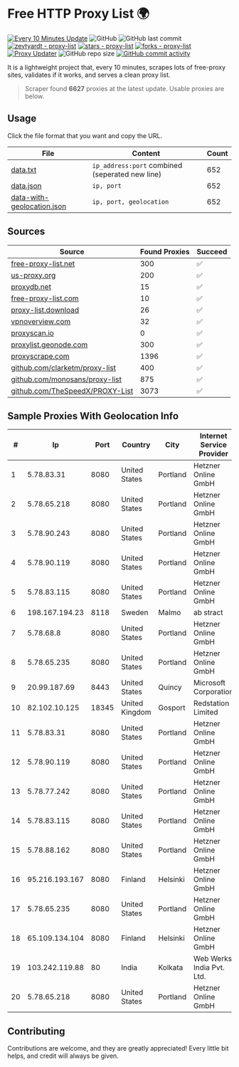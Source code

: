 
# Free HTTP Proxy List 🌍

[![Every 10 Minutes Update](https://github.com/mertguvencli/http-proxy-list/actions/workflows/main.yml/badge.svg?branch=main)](https://github.com/mertguvencli/http-proxy-list/actions/workflows/main.yml)
![GitHub](https://img.shields.io/github/license/mertguvencli/http-proxy-list)
![GitHub last commit](https://img.shields.io/github/last-commit/mertguvencli/http-proxy-list)
[![zevtyardt - proxy-list](https://img.shields.io/static/v1?label=zevtyardt&message=proxy-list&color=blue&logo=github)](https://github.com/zevtyardt/proxy-list "Go to GitHub repo")
[![stars - proxy-list](https://img.shields.io/github/stars/zevtyardt/proxy-list?style=social)](https://github.com/zevtyardt/proxy-list)
[![forks - proxy-list](https://img.shields.io/github/forks/zevtyardt/proxy-list?style=social)](https://github.com/zevtyardt/proxy-list)
[![Proxy Updater](https://github.com/zevtyardt/proxy-list/workflows/Proxy%20Updater/badge.svg)](https://github.com/zevtyardt/proxy-list/actions?query=workflow:"Proxy+Updater")
![GitHub repo size](https://img.shields.io/github/repo-size/zevtyardt/proxy-list)
[![GitHub commit activity](https://img.shields.io/github/commit-activity/m/zevtyardt/proxy-list?logo=commits)](https://github.com/zevtyardt/proxy-list/commits/main)

It is a lightweight project that, every 10 minutes, scrapes lots of free-proxy sites, validates if it works, and serves a clean proxy list.

> Scraper found **6627** proxies at the latest update. Usable proxies are below.

## Usage

Click the file format that you want and copy the URL.

|File|Content|Count|
|----|-------|-----|
|[data.txt](https://raw.githubusercontent.com/mertguvencli/http-proxy-list/main/proxy-list/data.txt)|`ip_address:port` combined (seperated new line)|652|
|[data.json](https://raw.githubusercontent.com/mertguvencli/http-proxy-list/main/proxy-list/data.json)|`ip, port`|652|
|[data-with-geolocation.json](https://raw.githubusercontent.com/mertguvencli/http-proxy-list/main/proxy-list/data-with-geolocation.json)|`ip, port, geolocation`|652|

## Sources

|Source|Found Proxies|Succeed|
|------|-------------|-------|
|[free-proxy-list.net](https://free-proxy-list.net)|300|✅|
|[us-proxy.org](https://www.us-proxy.org)|200|✅|
|[proxydb.net](http://proxydb.net)|15|✅|
|[free-proxy-list.com](https://free-proxy-list.com/?page=&port=&type%5B%5D=http&type%5B%5D=https&up_time=0&search=Search)|10|✅|
|[proxy-list.download](https://www.proxy-list.download/HTTP)|26|✅|
|[vpnoverview.com](https://vpnoverview.com/privacy/anonymous-browsing/free-proxy-servers)|32|✅|
|[proxyscan.io](https://www.proxyscan.io)|0|✅|
|[proxylist.geonode.com](https://proxylist.geonode.com/api/proxy-list?limit=300&page=1&sort_by=lastChecked&sort_type=desc&protocols=http,https)|300|✅|
|[proxyscrape.com](https://api.proxyscrape.com/v2/?request=displayproxies&protocol=http&timeout=10000&country=all&ssl=all&anonymity=all)|1396|✅|
|[github.com/clarketm/proxy-list](https://raw.githubusercontent.com/clarketm/proxy-list/master/proxy-list-raw.txt)|400|✅|
|[github.com/monosans/proxy-list](https://raw.githubusercontent.com/monosans/proxy-list/main/proxies/http.txt)|875|✅|
|[github.com/TheSpeedX/PROXY-List](https://raw.githubusercontent.com/TheSpeedX/PROXY-List/master/http.txt)|3073|✅|


## Sample Proxies With Geolocation Info

|#|Ip|Port|Country|City|Internet Service Provider|
|-|--|----|-------|----|-------------------------|
|1|5.78.83.31|8080|United States|Portland|Hetzner Online GmbH|
|2|5.78.65.218|8080|United States|Portland|Hetzner Online GmbH|
|3|5.78.90.243|8080|United States|Portland|Hetzner Online GmbH|
|4|5.78.90.119|8080|United States|Portland|Hetzner Online GmbH|
|5|5.78.83.115|8080|United States|Portland|Hetzner Online GmbH|
|6|198.167.194.23|8118|Sweden|Malmo|ab stract|
|7|5.78.68.8|8080|United States|Portland|Hetzner Online GmbH|
|8|5.78.65.235|8080|United States|Portland|Hetzner Online GmbH|
|9|20.99.187.69|8443|United States|Quincy|Microsoft Corporation|
|10|82.102.10.125|18345|United Kingdom|Gosport|Redstation Limited|
|11|5.78.83.31|8080|United States|Portland|Hetzner Online GmbH|
|12|5.78.90.119|8080|United States|Portland|Hetzner Online GmbH|
|13|5.78.77.242|8080|United States|Portland|Hetzner Online GmbH|
|14|5.78.83.115|8080|United States|Portland|Hetzner Online GmbH|
|15|5.78.88.162|8080|United States|Portland|Hetzner Online GmbH|
|16|95.216.193.167|8080|Finland|Helsinki|Hetzner Online GmbH|
|17|5.78.65.235|8080|United States|Portland|Hetzner Online GmbH|
|18|65.109.134.104|8080|Finland|Helsinki|Hetzner Online GmbH|
|19|103.242.119.88|80|India|Kolkata|Web Werks India Pvt. Ltd.|
|20|5.78.65.218|8080|United States|Portland|Hetzner Online GmbH|



## Contributing

Contributions are welcome, and they are greatly appreciated! Every
little bit helps, and credit will always be given.


